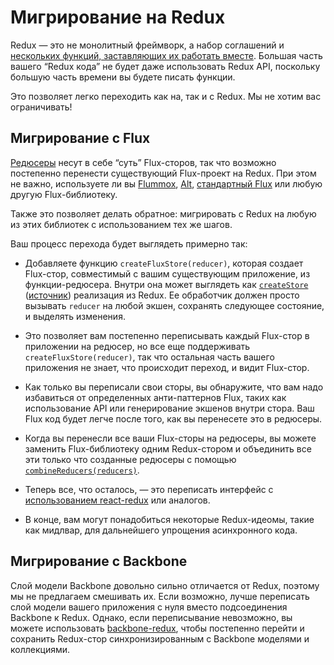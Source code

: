 # Мигрирование на Redux

Redux — это не монолитный фреймворк, а набор соглашений и [нескольких функций, заставляющих их работать вместе](../api/README.md). Большая часть вашего “Redux кода” не будет даже использовать Redux API, поскольку большую часть времени вы будете писать функции.

Это позволяет легко переходить как на, так и с Redux.
Мы не хотим вас ограничивать!

## Мигрирование с Flux

[Редюсеры](../Glossary.md#редюсер-reducer) несут в себе “суть” Flux-сторов, так что возможно постепенно перенести существующий Flux-проект на Redux. При этом не важно, используете ли вы [Flummox](http://github.com/acdlite/flummox), [Alt](http://github.com/goatslacker/alt), [стандартный Flux](https://github.com/facebook/flux) или любую другую Flux-библиотеку.

Также это позволяет делать обратное: мигрировать с Redux на любую из этих библиотек с использованием тех же шагов.

Ваш процесс перехода будет выглядеть примерно так:

* Добавляете функцию `createFluxStore(reducer)`, которая создает Flux-стор, совместимый с вашим существующим приложение, из функции-редюсера. Внутри она может выглядеть как [`createStore`](../api/createStore.md) ([источник](https://github.com/reactjs/redux/blob/master/src/createStore.js)) реализация из Redux. Ее обработчик должен просто вызывать `reducer` на любой экшен, сохранять следующее состояние, и выделять изменения.

* Это позволяет вам постепенно переписывать каждый Flux-стор в приложении на редюсер, но все еще поддерживать `createFluxStore(reducer)`, так что остальная часть вашего приложения не знает, что происходит переход, и видит Flux-стор.

* Как только вы переписали свои сторы, вы обнаружите, что вам надо избавиться от определенных анти-паттернов Flux, таких как использование API или генерирование экшенов внутри стора. Ваш Flux код будет легче после того, как вы перенесете это в редюсеры.

* Когда вы перенесли все ваши Flux-сторы на редюсеры, вы можете заменить Flux-библиотеку одним Redux-стором и объединить все эти только что созданные редюсеры с помощью [`combineReducers(reducers)`](../api/combineReducers.md).

* Теперь все, что осталось, — это переписать интерфейс с [использованием react-redux](../basics/UsageWithReact.md) или аналогов.

* В конце, вам могут понадобиться некоторые Redux-идеомы, такие как мидлвар, для дальнейшего упрощения асинхронного кода.

## Мигрирование с Backbone

Слой модели Backbone довольно сильно отличается от Redux, поэтому мы не предлагаем смешивать их. Если возможно, лучше переписать слой модели вашего приложения с нуля вместо подсоединения Backbone к Redux. Однако, если переписывание невозможно, вы можете использовать [backbone-redux](https://github.com/redbooth/backbone-redux), чтобы постепенно перейти и сохранить Redux-стор синхронизированным с Backbone моделями и коллекциями.
